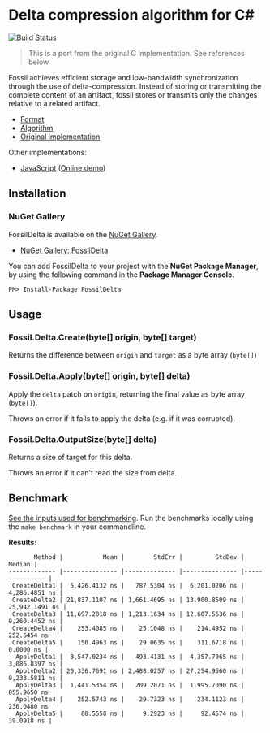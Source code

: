 Delta compression algorithm for C#
===

[![Build Status](https://secure.travis-ci.org/endel/FossilDelta.svg?branch=master)](https://travis-ci.org/endel/FossilDelta)

> This is a port from the original C implementation. See references below.

Fossil achieves efficient storage and low-bandwidth synchronization through the
use of delta-compression. Instead of storing or transmitting the complete
content of an artifact, fossil stores or transmits only the changes relative to
a related artifact.

* [Format](http://www.fossil-scm.org/index.html/doc/tip/www/delta_format.wiki)
* [Algorithm](http://www.fossil-scm.org/index.html/doc/tip/www/delta_encoder_algorithm.wiki)
* [Original implementation](http://www.fossil-scm.org/index.html/artifact/f3002e96cc35f37b)

Other implementations:

- [JavaScript](https://github.com/dchest/fossil-delta-js) ([Online demo](https://dchest.github.io/fossil-delta-js/))

Installation
---

### NuGet Gallery

FossilDelta is available on the [NuGet Gallery](https://www.nuget.org/packages).

- [NuGet Gallery: FossilDelta](https://www.nuget.org/packages/FossilDelta)

You can add FossilDelta to your project with the **NuGet Package Manager**, by using the following command in the **Package Manager Console**.

    PM> Install-Package FossilDelta

Usage
---

### Fossil.Delta.Create(byte[] origin, byte[] target)

Returns the difference between `origin` and `target` as a byte array (`byte[]`)

### Fossil.Delta.Apply(byte[] origin, byte[] delta)

Apply the `delta` patch on `origin`, returning the final value as byte array
(`byte[]`).

Throws an error if it fails to apply the delta
(e.g. if it was corrupted).

### Fossil.Delta.OutputSize(byte[] delta)

Returns a size of target for this delta.

Throws an error if it can't read the size from delta.

Benchmark
---

[See the inputs used for benchmarking](Tests/data). Run the benchmarks
locally using the `make benchmark` in your commandline.

**Results:**

```
       Method |           Mean |        StdErr |         StdDev |         Median |
------------- |--------------- |-------------- |--------------- |--------------- |
 CreateDelta1 |  5,426.4132 ns |   787.5304 ns |  6,201.0206 ns |  4,286.4851 ns |
 CreateDelta2 | 21,837.1107 ns | 1,661.4695 ns | 13,900.8509 ns | 25,942.1491 ns |
 CreateDelta3 | 11,697.2018 ns | 1,213.1634 ns | 12,607.5636 ns |  9,260.4452 ns |
 CreateDelta4 |    253.4085 ns |    25.1048 ns |    214.4952 ns |    252.6454 ns |
 CreateDelta5 |    150.4963 ns |    29.0635 ns |    311.6718 ns |      0.0000 ns |
  ApplyDelta1 |  3,547.0234 ns |   493.4131 ns |  4,357.7065 ns |  3,086.8397 ns |
  ApplyDelta2 | 20,336.7691 ns | 2,488.0257 ns | 27,254.9560 ns |  9,233.5811 ns |
  ApplyDelta3 |  1,441.5354 ns |   209.2071 ns |  1,995.7090 ns |    855.9650 ns |
  ApplyDelta4 |    252.5743 ns |    29.7323 ns |    234.1123 ns |    236.0480 ns |
  ApplyDelta5 |     68.5550 ns |     9.2923 ns |     92.4574 ns |     39.0918 ns |
```
